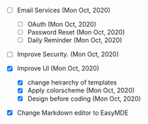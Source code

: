 
- [ ] Email Services (Mon Oct, 2020)
    - [ ] OAuth (Mon Oct, 2020)
    - [ ] Password Reset (Mon Oct, 2020)
    - [ ] Daily Reminder (Mon Oct, 2020)
- [ ] Improve Security. (Mon Oct, 2020)
- [X] Improve UI (Mon Oct, 2020)
    - [X] change heirarchy of templates 
    - [X] Apply colorscheme (Mon Oct, 2020)
    - [X] Design before coding (Mon Oct, 2020)
- [X] Change Markdown editor to EasyMDE

